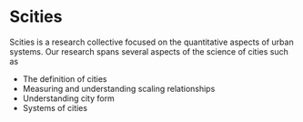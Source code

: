 # Scities 

Scities is a research collective focused on the quantitative aspects of urban
systems. Our research spans several aspects of the science of cities such as

+ The definition of cities
+ Measuring and understanding scaling relationships
+ Understanding city form
+ Systems of cities
